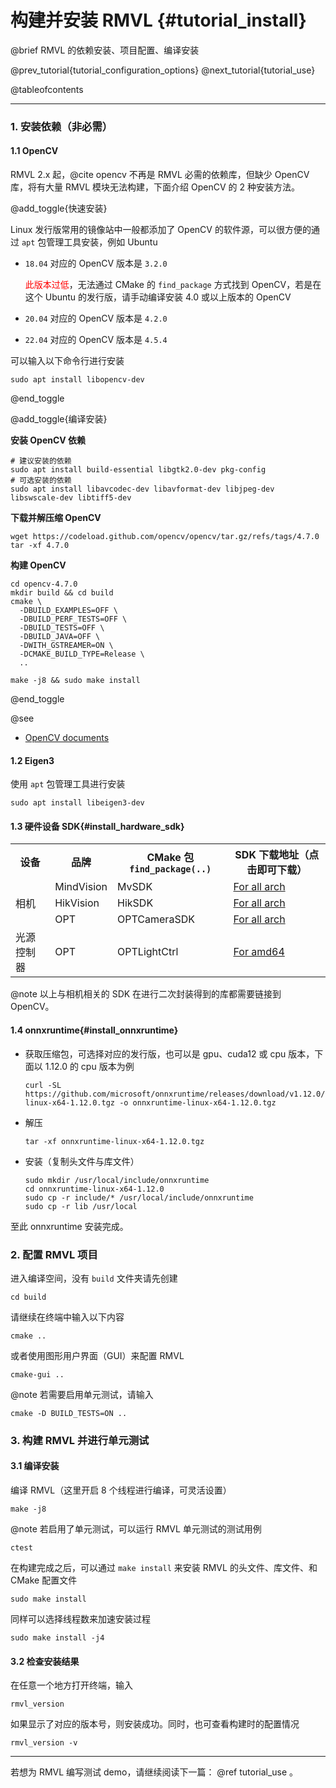构建并安装 RMVL {#tutorial_install}
============

@brief RMVL 的依赖安装、项目配置、编译安装

@prev_tutorial{tutorial_configuration_options}
@next_tutorial{tutorial_use}

@tableofcontents

------

### 1. 安装依赖（非必需）

#### 1.1 OpenCV

RMVL 2.x 起，@cite opencv 不再是 RMVL 必需的依赖库，但缺少 OpenCV 库，将有大量 RMVL 模块无法构建，下面介绍 OpenCV 的 2 种安装方法。
 
@add_toggle{快速安装}

Linux 发行版常用的镜像站中一般都添加了 OpenCV 的软件源，可以很方便的通过 `apt` 包管理工具安装，例如 Ubuntu

- `18.04` 对应的 OpenCV 版本是 `3.2.0`
  
  <span style="color: red">此版本过低</span>，无法通过 CMake 的 `find_package` 方式找到 OpenCV，若是在这个 Ubuntu 的发行版，请手动编译安装 4.0 或以上版本的 OpenCV

- `20.04` 对应的 OpenCV 版本是 `4.2.0`

- `22.04` 对应的 OpenCV 版本是 `4.5.4`

可以输入以下命令行进行安装

```shell
sudo apt install libopencv-dev
```

@end_toggle

@add_toggle{编译安装}

**安装 OpenCV 依赖**

```shell
# 建议安装的依赖
sudo apt install build-essential libgtk2.0-dev pkg-config
# 可选安装的依赖
sudo apt install libavcodec-dev libavformat-dev libjpeg-dev libswscale-dev libtiff5-dev
```

**下载并解压缩 OpenCV**

```shell
wget https://codeload.github.com/opencv/opencv/tar.gz/refs/tags/4.7.0
tar -xf 4.7.0
```

**构建 OpenCV**

```shell
cd opencv-4.7.0
mkdir build && cd build
cmake \
  -DBUILD_EXAMPLES=OFF \
  -DBUILD_PERF_TESTS=OFF \
  -DBUILD_TESTS=OFF \
  -DBUILD_JAVA=OFF \
  -DWITH_GSTREAMER=ON \
  -DCMAKE_BUILD_TYPE=Release \
  ..

make -j8 && sudo make install
```

@end_toggle

@see
- [OpenCV documents](https://docs.opencv.org/4.x/)

#### 1.2 Eigen3

使用 `apt` 包管理工具进行安装

```shell
sudo apt install libeigen3-dev
```

#### 1.3 硬件设备 SDK{#install_hardware_sdk}

<table class="markdownTable">
<tr class="markdownTableHead">
  <th class="markdownTableHeadCenter">设备</th>
  <th class="markdownTableHeadCenter">品牌</th>
  <th class="markdownTableHeadCenter">CMake 包 <code>find_package(..)</code></th>
  <th class="markdownTableHeadCenter">SDK 下载地址（点击即可下载）</th></tr>
<tr class="markdownTableRowOdd">
  <td class="markdownTableBodyCenter" rowspan="3">相机</td>
  <td class="markdownTableBodyCenter">MindVision</td>
  <td class="markdownTableBodyCenter">MvSDK</td>
  <td class="markdownTableBodyCenter">
    <a href="https://www.mindvision.com.cn/uploadfiles/SDK/linuxSDK_V2.1.0.37.tar.gz">For all arch</a>
  </td></tr>
<tr class="markdownTableRowEven">
  <td class="markdownTableBodyCenter">HikVision</td>
  <td class="markdownTableBodyCenter">HikSDK</td>
  <td class="markdownTableBodyCenter">
    <a href="https://www.hikrobotics.com/cn2/source/support/software/MVS_STD_GML_V2.1.2_221208.zip">For all arch</a>
  </td></tr>
<tr class="markdownTableRowOdd">
  <td class="markdownTableBodyCenter">OPT</td>
  <td class="markdownTableBodyCenter">OPTCameraSDK</td>
  <td class="markdownTableBodyCenter">
    <a href="https://vision.scutbot.cn/files/OPTCameraDemo_Ver3.1_Linux_x86_Build20220429.run">For all arch</a>
  </td></tr>
<tr class="markdownTableRowEven">
  <td class="markdownTableBodyCenter">光源控制器</td>
  <td class="markdownTableBodyCenter">OPT</td>
  <td class="markdownTableBodyCenter">OPTLightCtrl</td>
  <td class="markdownTableBodyCenter">
    <a href="https://vision.scutbot.cn/files/opt-controller-amd64.deb">For amd64</a>
  </td></tr>
</table>
@note 以上与相机相关的 SDK 在进行二次封装得到的库都需要链接到 OpenCV。

#### 1.4 onnxruntime{#install_onnxruntime}

- 获取压缩包，可选择对应的发行版，也可以是 gpu、cuda12 或 cpu 版本，下面以 1.12.0 的 cpu 版本为例
  ```shell
  curl -SL https://github.com/microsoft/onnxruntime/releases/download/v1.12.0/onnxruntime-linux-x64-1.12.0.tgz -o onnxruntime-linux-x64-1.12.0.tgz
  ```
- 解压
  ```shell
  tar -xf onnxruntime-linux-x64-1.12.0.tgz
  ```
- 安装（复制头文件与库文件）
  ```shell
  sudo mkdir /usr/local/include/onnxruntime
  cd onnxruntime-linux-x64-1.12.0
  sudo cp -r include/* /usr/local/include/onnxruntime
  sudo cp -r lib /usr/local
  ```

至此 onnxruntime 安装完成。

### 2. 配置 RMVL 项目

进入编译空间，没有 `build` 文件夹请先创建

```shell
cd build
```

请继续在终端中输入以下内容

```shell
cmake ..
```

或者使用图形用户界面（GUI）来配置 RMVL

```shell
cmake-gui ..
```

@note
若需要启用单元测试，请输入
```shell
cmake -D BUILD_TESTS=ON ..
```

### 3. 构建 RMVL 并进行单元测试

#### 3.1 编译安装

编译 RMVL（这里开启 8 个线程进行编译，可灵活设置）

```shell
make -j8
```

@note 若启用了单元测试，可以运行 RMVL 单元测试的测试用例
```shell
ctest
```

在构建完成之后，可以通过 `make install` 来安装 RMVL 的头文件、库文件、和 CMake 配置文件

```shell
sudo make install
```

同样可以选择线程数来加速安装过程

```shell
sudo make install -j4
```

#### 3.2 检查安装结果

在任意一个地方打开终端，输入

```shell
rmvl_version
```

如果显示了对应的版本号，则安装成功。同时，也可查看构建时的配置情况

```shell
rmvl_version -v
```

------

若想为 RMVL 编写测试 demo，请继续阅读下一篇： @ref tutorial_use 。
